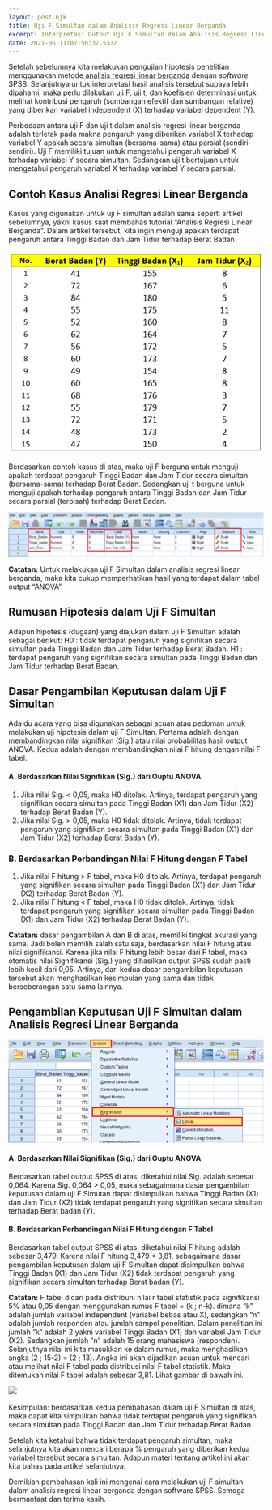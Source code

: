 ```yaml
---
layout: post.njk
title: Uji F Simultan dalam Analisis Regresi Linear Berganda
excerpt: Interpretasi Output Uji F Simultan dalam Analisis Regresi Linear Berganda
date: 2021-06-11T07:50:37.533Z
---
```

Setelah sebelumnya kita melakukan pengujian hipotesis penelitian menggunakan metode[ analisis regresi linear berganda](https://belajarstatistika.netlify.app/posts/2021-06-10-wafiq-nurhaliza/) dengan *software* SPSS. Selanjutnya untuk interpretasi hasil analisis tersebut supaya lebih dipahami, maka perlu dilakukan uji F, uji t, dan koefisien determinasi untuk melihat kontribusi pengaruh (sumbangan efektif dan sumbangan relative) yang diberikan variabel independent (X) terhadap variabel dependent (Y).


Perbedaan antara uji F dan uji t dalam analisis regresi linear berganda adalah terletak pada makna pengaruh yang diberikan variabel X terhadap variabel Y apakah secara simultan (bersama-sama) atau parsial (sendiri-sendiri). Uji F memiliki tujuan untuk mengetahui pengaruh variabel X terhadap variabel Y secara simultan. Sedangkan uji t bertujuan untuk mengetahui pengaruh variabel X terhadap variabel Y secara parsial.

## Contoh Kasus Analisi Regresi Linear Berganda

Kasus yang digunakan untuk uji F simultan adalah sama seperti artikel sebelumnya, yakni kasus saat membahas tutorial “Analisis Regresi Linear Berganda”. Dalam artikel tersebut, kita ingin menguji apakah terdapat pengaruh antara Tinggi Badan dan Jam Tidur terhadap Berat Badan.

![Data Kasus](/assets/images/uploads/ss-8-.png)

Berdasarkan contoh kasus di atas, maka uji F berguna untuk menguji apakah terdapat pengaruh Tinggi Badan dan Jam Tidur secara simultan (bersama-sama) terhadap Berat Badan. Sedangkan uji t berguna untuk menguji apakah terhadap pengaruh antara Tinggi Badan dan Jam Tidur secara parsial (terpisah) terhadap Berat Badan.

![Tampilan Output](/assets/images/uploads/ss-1-.png)

**Catatan:** Untuk melakukan uji F Simultan dalam analisis regresi linear berganda, maka kita cukup memperhatikan hasil yang terdapat dalam tabel output “ANOVA”.

## Rumusan Hipotesis dalam Uji F Simultan

Adapun hipotesis (dugaan) yang diajukan dalam uji F Simultan adalah sebagai berikut:
H0 : tidak terdapat pengaruh yang signifikan secara simultan pada Tinggi Badan dan Jam Tidur terhadap Berat Badan.
H1 : terdapat pengaruh yang signifikan secara simultan pada Tinggi Badan dan Jam Tidur terhadap Berat Badan.

## Dasar Pengambilan Keputusan dalam Uji F Simultan

Ada du acara yang bisa digunakan sebagai acuan atau pedoman untuk melakukan uji hipotesis dalam uji F Simultan. Pertama adalah dengan membandingkan nilai signifikan (Sig.) atau nilai probabilitas hasil output ANOVA. Kedua adalah dengan membandingkan nilai F hitung dengan nilai F tabel.

#### A.	Berdasarkan Nilai Signifikan (Sig.) dari Ouptu ANOVA

1. Jika nilai Sig. < 0,05, maka H0 ditolak. Artinya, terdapat pengaruh yang signifikan secara simultan pada Tinggi Badan (X1) dan Jam Tidur (X2) terhadap Berat Badan (Y).
2. Jika nilai Sig. > 0,05, maka H0 tidak ditolak. Artinya, tidak terdapat pengaruh yang signifikan secara simultan pada Tinggi Badan (X1) dan Jam Tidur (X2) terhadap Berat Badan (Y).

### B.	Berdasarkan Perbandingan Nilai F Hitung dengan F Tabel

1. Jika nilai F hitung > F tabel, maka H0 ditolak. Artinya, terdapat pengaruh yang signifikan secara simultan pada Tinggi Badan (X1) dan Jam Tidur (X2) terhadap Berat Badan (Y).
2. Jika nilai F hitung < F tabel, maka H0 tidak ditolak. Artinya, tidak terdapat pengaruh yang signifikan secara simultan pada Tinggi Badan (X1) dan Jam Tidur (X2) terhadap Berat Badan (Y).

**Catatan:** dasar pengambilan A dan B di atas, memiliki tingkat akurasi yang sama. Jadi boleh memilih salah satu saja, berdasarkan nilai F hitung atau nilai signifikansi. Karena jika nilai F hitung lebih besar dari F tabel, maka otomatis nilai Signifikansi (Sig.) yang dihasilkan output SPSS sudah pasti lebih kecil dari 0,05. Artinya, dari kedua dasar pengambilan keputusan tersebut akan menghasilkan kesimpulan yang sama dan tidak berseberangan satu sama lainnya.

## Pengambilan Keputusan Uji F Simultan dalam Analisis Regresi Linear Berganda

![Tabel ANOVA](/assets/images/uploads/ss-3-.png)

#### A.	Berdasarkan Nilai Signifikan (Sig.) dari Ouptu ANOVA

Berdasarkan tabel  output SPSS di atas,  diketahui nilai Sig. adalah sebesar 0,064. Karena Sig. 0,064 > 0,05, maka sebagaimana dasar pengambilan keputusan dalam uji F Simutan dapat disimpulkan bahwa Tinggi Badan (X1) dan Jam Tidur (X2) tidak terdapat pengaruh yang signifikan secara simultan terhadap Berat badan (Y).

#### B.	Berdasarkan Perbandingan Nilai F Hitung dengan F Tabel

Berdasarkan tabel output SPSS di atas, diketahui nilai F hitung adalah sebesar 3,479. Karena nilai F hitung 3,479 < 3,81, sebagaimana dasar pengambilan keputusan dalam uji F Simultan dapat disimpulkan bahwa Tinggi Badan (X1) dan Jam Tidur (X2) tidak terdapat pengaruh yang signifikan secara simultan terhadap Berat badan (Y).

**Catatan:** F tabel dicari pada distribuni nilai r tabel statistik pada signifikansi 5% atau 0,05 dengan menggunakan rumus F tabel = (k ; n-k). dimana “k” adalah jumlah variabel independent (variabel bebas atau X), sedangkan “n” adalah jumlah responden atau jumlah sampel penelitian. Dalam penelitian ini jumlah “k” adalah 2 yakni variabel Tinggi Badan (X1) dan variabel Jam Tidur (X2). Sedangkan jumlah “n” adalah 15 orang mahasiswa (responden). Selanjutnya nilai ini kita masukkan ke dalam rumus, maka menghasilkan angka (2 ; 15-2) = (2 ; 13). Angka ini akan dijadikan acuan untuk mencari atau melihat nilai F tabel pada distribusi nilai F tabel statistik. Maka ditemukan nilai F tabel adalah sebesar 3,81. Lihat gambar di bawah ini.

![](/assets/images/uploads/ss-4-.jpg)

Kesimpulan: berdasarkan kedua pembahasan dalam uji F Simultan di atas, maka dapat kita simpulkan bahwa tidak terdapat pengaruh yang signifikan secara simultan pada Tinggi Badan dan Jam Tidur terhadap Berat Badan.

Setelah kita ketahui bahwa tidak terdapat pengaruh simultan, maka selanjutnya kita akan mencari berapa % pengaruh yang diberikan kedua variabel tersebut secara simultan. Adapun materi tentang artikel ini akan kita bahas pada artikel selanjutnya.

Demikian pembahasan kali ini mengenai cara melakukan uji F simultan dalam analisis regresi linear berganda dengan software SPSS. Semoga bermanfaat dan terima kasih.